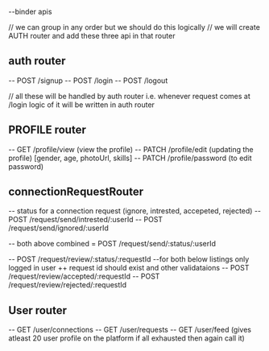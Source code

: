 --binder apis

// we can group in any order but we should do this logically
// we will create AUTH router and add these three api in that router

## auth router

-- POST /signup
-- POST /login
-- POST /logout

// all these will be handled by auth router i.e. whenever request comes at /login logic of it will be written in auth router

## PROFILE router

-- GET /profile/view (view the profile)
-- PATCH /profile/edit (updating the profile) [gender, age, photoUrl, skills]
-- PATCH /profile/password (to edit password)

## connectionRequestRouter

-- status for a connection request (ignore, intrested, accepeted, rejected)
-- POST /request/send/intrested/:userId
-- POST /request/send/ignored/:userId

-- both above combined = POST /request/send/:status/:userId

-- POST /request/review/:status/:requestId --for both below listings only logged in user ++ request id should exist and other validataions
-- POST /request/review/accepted/:requestId
-- POST /request/review/rejected/:requestId

## User router

-- GET /user/connections
-- GET /user/requests
-- GET /user/feed (gives atleast 20 user profile on the platform if all exhausted then again call it)
